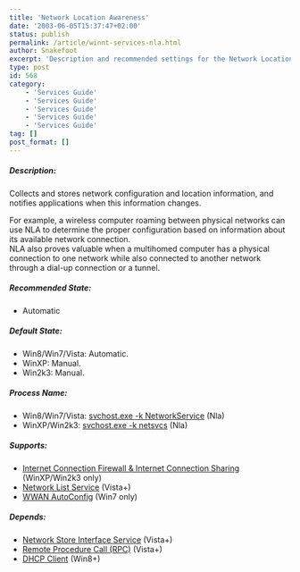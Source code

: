```yaml
---
title: 'Network Location Awareness'
date: '2003-06-05T15:37:47+02:00'
status: publish
permalink: /article/winnt-services-nla.html
author: Snakefoot
excerpt: 'Description and recommended settings for the Network Location Awareness service.'
type: post
id: 568
category:
    - 'Services Guide'
    - 'Services Guide'
    - 'Services Guide'
    - 'Services Guide'
    - 'Services Guide'
tag: []
post_format: []
---
```

##### Description:

 Collects and stores network configuration and location information, and notifies applications when this information changes.  
  
 For example, a wireless computer roaming between physical networks can use NLA to determine the proper configuration based on information about its available network connection.  
 NLA also proves valuable when a multihomed computer has a physical connection to one network while also connected to another network through a dial-up connection or a tunnel.  
  
##### Recommended State:

- Automatic

##### Default State:

- Win8/Win7/Vista: Automatic.
- WinXP: Manual.
- Win2k3: Manual.

##### Process Name:

- Win8/Win7/Vista: [svchost.exe -k NetworkService](/article/winnt-services-wrapper.html) (Nla)
- WinXP/Win2k3: [svchost.exe -k netsvcs](/article/winnt-services-wrapper.html) (Nla)

##### Supports:

- [Internet Connection Firewall &amp; Internet Connection Sharing](/article/winnt-services-sharedaccess.html) (WinXP/Win2k3 only)
- [Network List Service](/article/winnt-services-netprofm.html) (Vista+)
- [WWAN AutoConfig](/article/winnt-services-wwansvc.html) (Win7 only)

##### Depends:

- [Network Store Interface Service](/article/winnt-services-nsi.html) (Vista+)
- [Remote Procedure Call (RPC)](/article/winnt-services-rpcss.html) (Vista+)
- [DHCP Client](/article/winnt-services-dhcp.html) (Win8+)